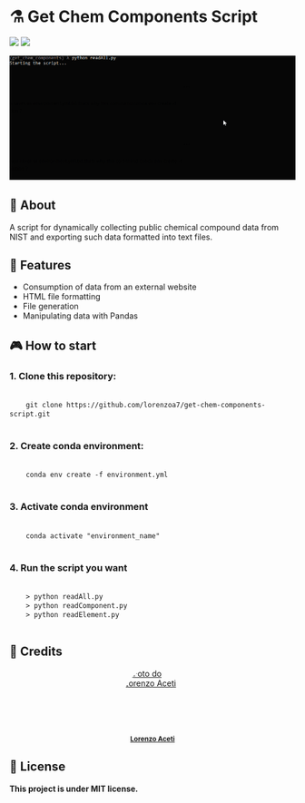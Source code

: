 # ⚗️ Get Chem Components Script</h1>



<div style="display: inline_block">
  <img src="https://img.shields.io/badge/python-3670A0?style=for-the-badge&logo=python&logoColor=ffdd54"/>
  <img src="https://img.shields.io/badge/pandas-%23150458.svg?style=for-the-badge&logo=pandas&logoColor=white"/>
  
</div>

![Get Chem Components Script Demo](https://github.com/lorenzoa7/get-chem-components-script/blob/master/assets/github/demo_get_chem_components_script.gif)


## 📑 About
<p>A script for dynamically collecting public chemical compound data from NIST and exporting such data formatted into text files.</p>

## 🌟 Features

- Consumption of data from an external website
- HTML file formatting
- File generation
- Manipulating data with Pandas


## 🎮 How to start

### 1. Clone this repository:
<pre>
  <code>
    git clone https://github.com/lorenzoa7/get-chem-components-script.git
  </code>
</pre>

<h3>2. Create conda environment:</h3>
<pre>
  <code>
    conda env create -f environment.yml
  </code>
</pre>

<h3>3. Activate conda environment</h3>
<pre>
  <code>
    conda activate "environment_name"
  </code>
</pre>

<h3>4. Run the script you want</h3>
<pre>
  <code>
    > python readAll.py
    > python readComponent.py
    > python readElement.py
  </code>
</pre>

## 🔧 Credits
<a href="https://github.com/lorenzoa7" style='display: flex; flex-direction: column; align-items: center;'>
    <img style='border-radius: 50%; object-fit: cover;' src="https://media.discordapp.net/attachments/630201208270749696/1138261712332668988/foto_profissional_quadrada.jpg" width="100px;" height="100px;" alt="Foto do Lorenzo Aceti"/><br>
    <sub>
        <b>Lorenzo Aceti</b>
    </sub>
</a>

## 📌 License
<b>This project is under MIT license.</b>
